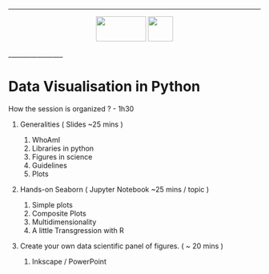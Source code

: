 _________________

<p align="center">

<img src="https://qbio.umontpellier.fr/wp-content/uploads/2020/09/logo_qbio_quadri.png " width="100" height="50">

<img src="https://qbio.umontpellier.fr/wp-content/uploads/2020/10/LOGO_original_RVB_papier_en_tete.png" width="50" height="50">
</p>
_________________


# Data Visualisation in Python


How the session is organized ? - 1h30

1. Generalities ( Slides ~25 mins )  
	1. WhoAmI  
    2. Libraries in python  
	3. Figures in science   	
    4. Guidelines  
    5. Plots  

2. Hands-on Seaborn ( Jupyter Notebook ~25 mins / topic )   
    1. Simple plots  
    2. Composite Plots  
    3. Multidimensionality  
    4. A little Transgression with R  

3. Create your own data scientific panel of figures. ( ~ 20 mins )  
    1. Inkscape / PowerPoint   

